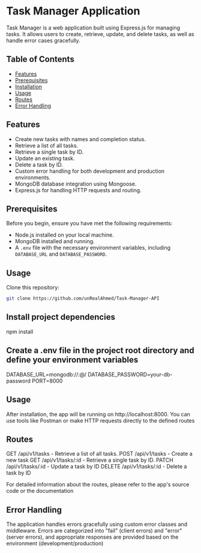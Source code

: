 # Task Manager Application

Task Manager is a web application built using Express.js for managing tasks. It allows users to create, retrieve, update, and delete tasks, as well as handle error cases gracefully.

## Table of Contents

- [Features](#features)
- [Prerequisites](#prerequisites)
- [Installation](#installation)
- [Usage](#usage)
- [Routes](#routes)
- [Error Handling](#error-handling)

## Features

- Create new tasks with names and completion status.
- Retrieve a list of all tasks.
- Retrieve a single task by ID.
- Update an existing task.
- Delete a task by ID.
- Custom error handling for both development and production environments.
- MongoDB database integration using Mongoose.
- Express.js for handling HTTP requests and routing.

## Prerequisites

Before you begin, ensure you have met the following requirements:

- Node.js installed on your local machine.
- MongoDB installed and running.
- A `.env` file with the necessary environment variables, including `DATABASE_URL` and `DATABASE_PASSWORD`.

## Usage

Clone this repository:

```sh
git clone https://github.com/unRealAhmed/Task-Manager-API
```

## Install project dependencies

npm install

## Create a .env file in the project root directory and define your environment variables

DATABASE_URL=mongodb://<username>:<password>@<cluster-url>/<database-name>
DATABASE_PASSWORD=your-db-password
PORT=8000

## Usage

After installation, the app will be running on http://localhost:8000. You can use tools like Postman or make HTTP requests directly to the defined routes

## Routes

GET /api/v1/tasks - Retrieve a list of all tasks.
POST /api/v1/tasks - Create a new task
GET /api/v1/tasks/:id - Retrieve a single task by ID.
PATCH /api/v1/tasks/:id - Update a task by ID
DELETE /api/v1/tasks/:id - Delete a task by ID

For detailed information about the routes, please refer to the app's source code or the documentation

## Error Handling

The application handles errors gracefully using custom error classes and middleware. Errors are categorized into "fail" (client errors) and "error" (server errors), and appropriate responses are provided based on the environment (development/production)

